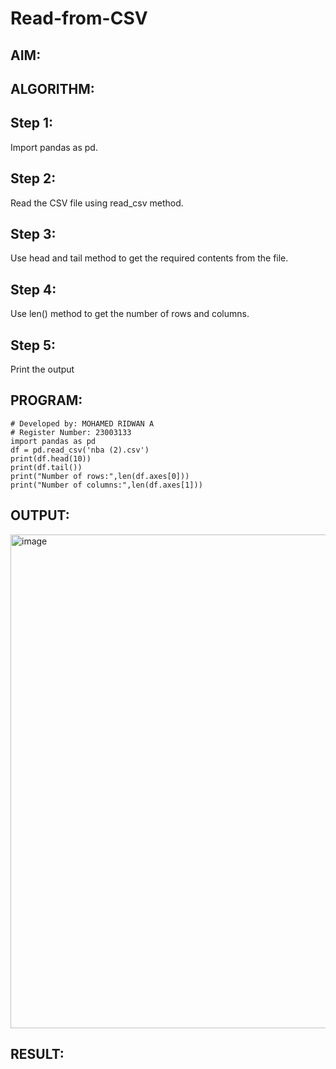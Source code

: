 # Read-from-CSV

## AIM:

## ALGORITHM:
## Step 1:
Import pandas as pd.

## Step 2:
Read the CSV file using read_csv method.

## Step 3:
Use head and tail method to get the required contents from the file.

## Step 4:
Use len() method to get the number of rows and columns.

## Step 5:
Print the output
## PROGRAM:
```
# Developed by: MOHAMED RIDWAN A
# Register Number: 23003133
import pandas as pd
df = pd.read_csv('nba (2).csv')
print(df.head(10))
print(df.tail())
print("Number of rows:",len(df.axes[0]))
print("Number of columns:",len(df.axes[1]))
```
## OUTPUT:
<img width="790" alt="image" src="https://github.com/MOHAMEDRIDWAN/Read-from-CSV/assets/146993368/2b51f5b9-ba19-40d2-8e6d-ef24e014ebf5">

## RESULT:
